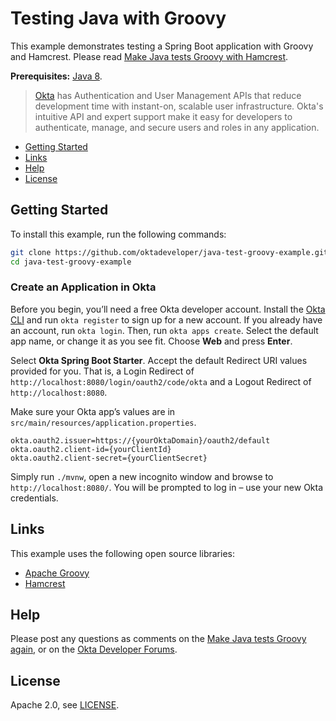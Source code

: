 # Testing Java with Groovy

This example demonstrates testing a Spring Boot application with Groovy and Hamcrest. Please read [Make Java tests Groovy with Hamcrest](https://developer.okta.com/blog/2019/08/21/make-java-tests-groovy).

**Prerequisites:** [Java 8](https://www.oracle.com/technetwork/java/javase/downloads/jdk8-downloads-2133151.html/).

> [Okta](https://developer.okta.com/) has Authentication and User Management APIs that reduce development time with instant-on, scalable user infrastructure. Okta's intuitive API and expert support make it easy for developers to authenticate, manage, and secure users and roles in any application.

* [Getting Started](#getting-started)
* [Links](#links)
* [Help](#help)
* [License](#license)

## Getting Started

To install this example, run the following commands:

```bash
git clone https://github.com/oktadeveloper/java-test-groovy-example.git
cd java-test-groovy-example
```

### Create an Application in Okta

Before you begin, you’ll need a free Okta developer account. Install the [Okta CLI](https://cli.okta.com) and run `okta register` to sign up for a new account. If you already have an account, run `okta login`. Then, run `okta apps create`. Select the default app name, or change it as you see fit. Choose **Web** and press **Enter**.

Select **Okta Spring Boot Starter**. Accept the default Redirect URI values provided for you. That is, a Login Redirect of `http://localhost:8080/login/oauth2/code/okta` and a Logout Redirect of `http://localhost:8080`.

Make sure your Okta app’s values are in `src/main/resources/application.properties`.

```properties
okta.oauth2.issuer=https://{yourOktaDomain}/oauth2/default
okta.oauth2.client-id={yourClientId}
okta.oauth2.client-secret={yourClientSecret}
```

Simply run `./mvnw`, open a new incognito window and browse to `http://localhost:8080/`. You will be prompted to log in – use your new Okta credentials.

## Links

This example uses the following open source libraries:

* [Apache Groovy](https://groovy-lang.org/)
* [Hamcrest](http://hamcrest.org/JavaHamcrest/)

## Help

Please post any questions as comments on the [Make Java tests Groovy again], or on the [Okta Developer Forums](https://devforum.okta.com/).

## License

Apache 2.0, see [LICENSE](LICENSE).

[Make Java tests Groovy again]: https://developer.okta.com/blog/2019/08/21/make-java-tests-groovy
